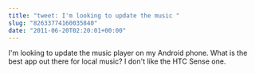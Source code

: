 ```yaml
---
title: "tweet: I'm looking to update the music "
slug: "82633774160035840"
date: "2011-06-20T02:20:01+00:00"
---
```

I'm looking to update the music player on my Android phone. What is the best app out there for local music? I don't like the HTC Sense one.